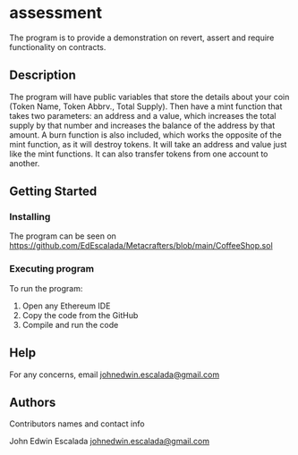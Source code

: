 # assessment

The program is to provide a demonstration on revert, assert and require functionality on contracts.

## Description

The program will have public variables that store the details about your coin (Token Name, Token Abbrv., Total Supply). Then have a mint function that takes two parameters: an address and a value, which increases the total supply by that number and increases the balance of the address by that amount. A burn function is also included, which works the opposite of the mint function, as it will destroy tokens. It will take an address and value just like the mint functions. It can also transfer tokens from one account to another.

## Getting Started

### Installing

The program can be seen on
https://github.com/EdEscalada/Metacrafters/blob/main/CoffeeShop.sol

### Executing program

To run the program:
1. Open any Ethereum IDE
2. Copy the code from the GitHub
3. Compile and run the code

## Help

For any concerns, email johnedwin.escalada@gmail.com

## Authors

Contributors names and contact info

John Edwin Escalada
johnedwin.escalada@gmail.com
